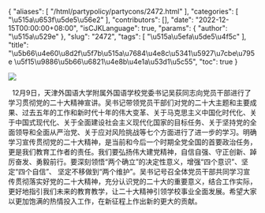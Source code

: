{
    "aliases": [
        "/html/partypolicy/partycons/2472.html"
    ],
    "categories": [
        "\u515a\u653f\u5de5\u56e2"
    ],
    "contributors": [],
    "date": "2022-12-15T00:00:00+08:00",
    "isCJKLanguage": true,
    "params": {
        "author": "\u515a\u529e"
    },
    "slug": "2472",
    "tags": [
        "\u515a\u5efa\u5de5\u4f5c"
    ],
    "title": "\u5b66\u4e60\u8d2f\u5f7b\u515a\u7684\u4e8c\u5341\u5927\u7cbe\u795e \u5f15\u9886\u5b66\u6821\u4e8b\u4e1a\u53d1\u5c55",
    "toc": true
}

![](https://cdn.tfls.online/mirror/full/6cb62076e716e03a740317b231fdd673b803a004.jpg)




  12月9日，天津外国语大学附属外国语学校党委书记吴荻同志向党员干部进行了学习贯彻党的二十大精神宣讲。吴书记带领党员干部们对党的二十大主题和主要成果、过去五年的工作和新时代十年的伟大变革、关于马克思主义中国化时代化、关于中国式现代化、关于全面建设社会主义现代化国家的目标任务、关于坚持党的全面领导和全面从严治党、关于应对风险挑战等七个方面进行了进一步的学习。明确学习宣传贯彻党的二十大精神，是当前和今后一个时期全党全国的首要政治任务，更是我们教育工作者的责任。我们要弘扬伟大建党精神，自信自强、守正创新、踔厉奋发、勇毅前行。要深刻领悟“两个确立”的决定性意义，增强“四个意识”、坚定“四个自信”、 坚定不移做到“两个维护”。吴书记号召全体党员干部共同学习宣传贯彻落实好党的二十大精神，充分认识党的二十大的重要意义，结合工作实际，更好地指引我们未来的教育教学，让二十大精神引领学校事业全面发展。希望大家以更加饱满的热情投入工作，在新征程上作出新的更大的贡献。


